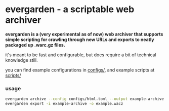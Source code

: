 # evergarden - a scriptable web archiver

**evergarden is a (very experimental as of now) web archiver that supports simple scripting for crawling through new URLs and exports to neatly packaged up .warc.gz files.**

it's meant to be fast and configurable, but does require a bit of technical knowledge still.

you can find example configurations in [configs/](configs/), and example scripts at [scripts/](scripts/)


### usage

```bash
evergarden archive --config configs/html.toml --output example-archive "https://example.com"
evergarden export -i example-archive -o example.wacz
```